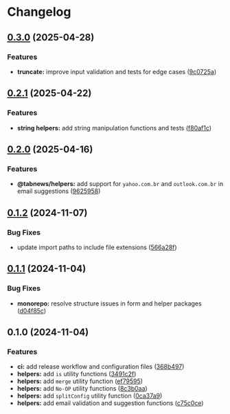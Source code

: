 # Changelog

## [0.3.0](https://github.com/aprendendofelipe/tabnews/compare/helpers-v0.2.1...helpers-v0.3.0) (2025-04-28)


### Features

* **truncate:** improve input validation and tests for edge cases ([9c0725a](https://github.com/aprendendofelipe/tabnews/commit/9c0725acfb5e24a0d4182d8a7e8abca7c4730e63))

## [0.2.1](https://github.com/aprendendofelipe/tabnews/compare/helpers-v0.2.0...helpers-v0.2.1) (2025-04-22)


### Features

* **string helpers:** add string manipulation functions and tests ([f80af1c](https://github.com/aprendendofelipe/tabnews/commit/f80af1c42d70c099d775b6aa38fef0fcca4f2730))

## [0.2.0](https://github.com/aprendendofelipe/tabnews/compare/helpers-v0.1.2...helpers-v0.2.0) (2025-04-16)


### Features

* **@tabnews/helpers:** add support for `yahoo.com.br` and `outlook.com.br` in email suggestions ([9625958](https://github.com/aprendendofelipe/tabnews/commit/962595846478665684a6513590497d6c59eae5f8))

## [0.1.2](https://github.com/aprendendofelipe/tabnews/compare/helpers-v0.1.1...helpers-v0.1.2) (2024-11-07)


### Bug Fixes

* update import paths to include file extensions ([566a28f](https://github.com/aprendendofelipe/tabnews/commit/566a28f1cc9a760c521c86752a79564ac56533de))

## [0.1.1](https://github.com/aprendendofelipe/tabnews/compare/helpers-v0.1.0...helpers-v0.1.1) (2024-11-04)


### Bug Fixes

* **monorepo:** resolve structure issues in form and helper packages ([d04f85c](https://github.com/aprendendofelipe/tabnews/commit/d04f85cd5f0ef326def898d277d1135f3ffd9594))

## 0.1.0 (2024-11-04)


### Features

* **ci:** add release workflow and configuration files ([368b497](https://github.com/aprendendofelipe/tabnews/commit/368b49796e99dd529e8e4674117c974532b57164))
* **helpers:** add `is` utility functions ([3491c2f](https://github.com/aprendendofelipe/tabnews/commit/3491c2fe694e0f1e5c4122172b77189089b9f5a1))
* **helpers:** add `merge` utility function ([ef79595](https://github.com/aprendendofelipe/tabnews/commit/ef795957d3b94005b70e54f80ab0312773477dfa))
* **helpers:** add `No-OP` utility functions ([8c3b0aa](https://github.com/aprendendofelipe/tabnews/commit/8c3b0aac244a078b1055da2fca9b52de45c035ee))
* **helpers:** add `splitConfig` utility function ([0ca37a9](https://github.com/aprendendofelipe/tabnews/commit/0ca37a920d98566c65c8357fc66dba8aa519e36f))
* **helpers:** add email validation and suggestion functions ([c75c0ce](https://github.com/aprendendofelipe/tabnews/commit/c75c0ce7608a51bffb428315d075f1b9f91d88e3))
